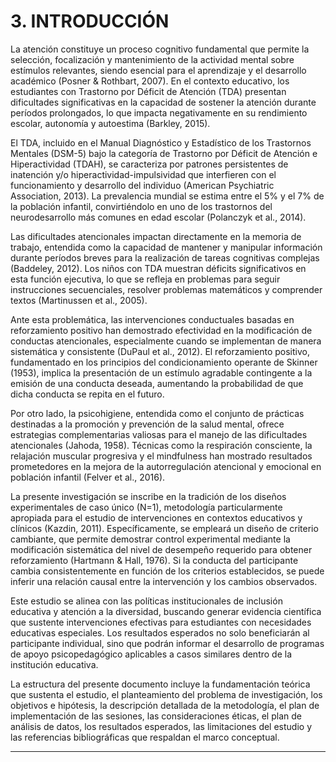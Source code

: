 # 3. INTRODUCCIÓN

La atención constituye un proceso cognitivo fundamental que permite la selección, focalización y mantenimiento de la actividad mental sobre estímulos relevantes, siendo esencial para el aprendizaje y el desarrollo académico (Posner & Rothbart, 2007). En el contexto educativo, los estudiantes con Trastorno por Déficit de Atención (TDA) presentan dificultades significativas en la capacidad de sostener la atención durante períodos prolongados, lo que impacta negativamente en su rendimiento escolar, autonomía y autoestima (Barkley, 2015).

El TDA, incluido en el Manual Diagnóstico y Estadístico de los Trastornos Mentales (DSM-5) bajo la categoría de Trastorno por Déficit de Atención e Hiperactividad (TDAH), se caracteriza por patrones persistentes de inatención y/o hiperactividad-impulsividad que interfieren con el funcionamiento y desarrollo del individuo (American Psychiatric Association, 2013). La prevalencia mundial se estima entre el 5% y el 7% de la población infantil, convirtiéndolo en uno de los trastornos del neurodesarrollo más comunes en edad escolar (Polanczyk et al., 2014).

Las dificultades atencionales impactan directamente en la memoria de trabajo, entendida como la capacidad de mantener y manipular información durante períodos breves para la realización de tareas cognitivas complejas (Baddeley, 2012). Los niños con TDA muestran déficits significativos en esta función ejecutiva, lo que se refleja en problemas para seguir instrucciones secuenciales, resolver problemas matemáticos y comprender textos (Martinussen et al., 2005).

Ante esta problemática, las intervenciones conductuales basadas en reforzamiento positivo han demostrado efectividad en la modificación de conductas atencionales, especialmente cuando se implementan de manera sistemática y consistente (DuPaul et al., 2012). El reforzamiento positivo, fundamentado en los principios del condicionamiento operante de Skinner (1953), implica la presentación de un estímulo agradable contingente a la emisión de una conducta deseada, aumentando la probabilidad de que dicha conducta se repita en el futuro.

Por otro lado, la psicohigiene, entendida como el conjunto de prácticas destinadas a la promoción y prevención de la salud mental, ofrece estrategias complementarias valiosas para el manejo de las dificultades atencionales (Jahoda, 1958). Técnicas como la respiración consciente, la relajación muscular progresiva y el mindfulness han mostrado resultados prometedores en la mejora de la autorregulación atencional y emocional en población infantil (Felver et al., 2016).

La presente investigación se inscribe en la tradición de los diseños experimentales de caso único (N=1), metodología particularmente apropiada para el estudio de intervenciones en contextos educativos y clínicos (Kazdin, 2011). Específicamente, se empleará un diseño de criterio cambiante, que permite demostrar control experimental mediante la modificación sistemática del nivel de desempeño requerido para obtener reforzamiento (Hartmann & Hall, 1976). Si la conducta del participante cambia consistentemente en función de los criterios establecidos, se puede inferir una relación causal entre la intervención y los cambios observados.

Este estudio se alinea con las políticas institucionales de inclusión educativa y atención a la diversidad, buscando generar evidencia científica que sustente intervenciones efectivas para estudiantes con necesidades educativas especiales. Los resultados esperados no solo beneficiarán al participante individual, sino que podrán informar el desarrollo de programas de apoyo psicopedagógico aplicables a casos similares dentro de la institución educativa.

La estructura del presente documento incluye la fundamentación teórica que sustenta el estudio, el planteamiento del problema de investigación, los objetivos e hipótesis, la descripción detallada de la metodología, el plan de implementación de las sesiones, las consideraciones éticas, el plan de análisis de datos, los resultados esperados, las limitaciones del estudio y las referencias bibliográficas que respaldan el marco conceptual.

---
